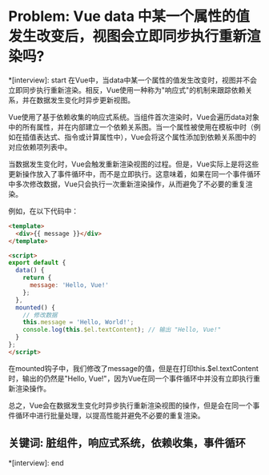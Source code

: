 # Problem: Vue data 中某一个属性的值发生改变后，视图会立即同步执行重新渲染吗?

*[interview]: start
在Vue中，当data中某一个属性的值发生改变时，视图并不会立即同步执行重新渲染。相反，Vue使用一种称为"响应式"的机制来跟踪依赖关系，并在数据发生变化时异步更新视图。

Vue使用了基于依赖收集的响应式系统。当组件首次渲染时，Vue会遍历data对象中的所有属性，并在内部建立一个依赖关系图。当一个属性被使用在模板中时（例如在插值表达式、指令或计算属性中），Vue会将这个属性添加到依赖关系图中的对应依赖项列表中。

当数据发生变化时，Vue会触发重新渲染视图的过程。但是，Vue实际上是将这些更新操作放入了事件循环中，而不是立即执行。这意味着，如果在同一个事件循环中多次修改数据，Vue只会执行一次重新渲染操作，从而避免了不必要的重复渲染。

例如，在以下代码中：

```html
<template>
  <div>{{ message }}</div>
</template>

<script>
export default {
  data() {
    return {
      message: 'Hello, Vue!'
    };
  },
  mounted() {
    // 修改数据
    this.message = 'Hello, World!';
    console.log(this.$el.textContent); // 输出 "Hello, Vue!"
  }
};
</script>
```

在mounted钩子中，我们修改了message的值，但是在打印this.$el.textContent时，输出的仍然是"Hello, Vue!"，因为Vue在同一个事件循环中并没有立即执行重新渲染操作。

总之，Vue会在数据发生变化时异步执行重新渲染视图的操作，但是会在同一个事件循环中进行批量处理，以提高性能并避免不必要的重复渲染。

## 关键词: 脏组件，响应式系统，依赖收集，事件循环
*[interview]: end
